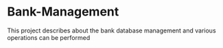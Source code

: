 # Bank-Management
This project describes about the bank database management and various operations can be performed 
